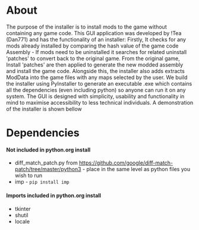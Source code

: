 # About
The purpose of the installer is to install mods to the game without containing any game code. This GUI application was developed by !Tea (Dan771) and has the functionality of an installer: Firstly, It checks for any mods already installed by comparing the hash value of the game code Assembly - If mods need to be uninstalled it searches for related uninstall 'patches' to convert back to the original game. From the original game, Install 'patches' are then applied to generate the new modded assembly and install the game code. Alongside this, the installer also adds extracts ModData into the game files with any maps selected by the user. We build the installer using PyInstaller to generate an executable .exe which contains all the dependencies (even including python) so anyone can run it on any system. The GUI is designed with simplicity, usability and functionality in mind to maximise accessibility to less technical individuals. A demonstration of the installer is shown bellow

# Dependencies
#### Not included in python.org install
* diff_match_patch.py from https://github.com/google/diff-match-patch/tree/master/python3 - place in the same level as python files you wish to run
* imp - `pip install imp`
#### Imports included in python.org install
* tkinter
* shutil
* locale
